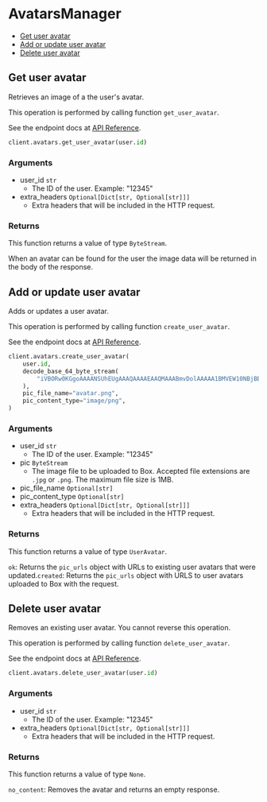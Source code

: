 # AvatarsManager

- [Get user avatar](#get-user-avatar)
- [Add or update user avatar](#add-or-update-user-avatar)
- [Delete user avatar](#delete-user-avatar)

## Get user avatar

Retrieves an image of a the user's avatar.

This operation is performed by calling function `get_user_avatar`.

See the endpoint docs at
[API Reference](https://developer.box.com/reference/get-users-id-avatar/).

<!-- sample get_users_id_avatar -->

```python
client.avatars.get_user_avatar(user.id)
```

### Arguments

- user_id `str`
  - The ID of the user. Example: "12345"
- extra_headers `Optional[Dict[str, Optional[str]]]`
  - Extra headers that will be included in the HTTP request.

### Returns

This function returns a value of type `ByteStream`.

When an avatar can be found for the user the
image data will be returned in the body of the
response.

## Add or update user avatar

Adds or updates a user avatar.

This operation is performed by calling function `create_user_avatar`.

See the endpoint docs at
[API Reference](https://developer.box.com/reference/post-users-id-avatar/).

<!-- sample post_users_id_avatar -->

```python
client.avatars.create_user_avatar(
    user.id,
    decode_base_64_byte_stream(
        "iVBORw0KGgoAAAANSUhEUgAAAQAAAAEAAQMAAABmvDolAAAAA1BMVEW10NBjBBbqAAAAH0lEQVRoge3BAQ0AAADCoPdPbQ43oAAAAAAAAAAAvg0hAAABmmDh1QAAAABJRU5ErkJggg=="
    ),
    pic_file_name="avatar.png",
    pic_content_type="image/png",
)
```

### Arguments

- user_id `str`
  - The ID of the user. Example: "12345"
- pic `ByteStream`
  - The image file to be uploaded to Box. Accepted file extensions are `.jpg` or `.png`. The maximum file size is 1MB.
- pic_file_name `Optional[str]`
- pic_content_type `Optional[str]`
- extra_headers `Optional[Dict[str, Optional[str]]]`
  - Extra headers that will be included in the HTTP request.

### Returns

This function returns a value of type `UserAvatar`.

`ok`: Returns the `pic_urls` object with URLs to existing
user avatars that were updated.`created`: Returns the `pic_urls` object with URLS to user avatars
uploaded to Box with the request.

## Delete user avatar

Removes an existing user avatar.
You cannot reverse this operation.

This operation is performed by calling function `delete_user_avatar`.

See the endpoint docs at
[API Reference](https://developer.box.com/reference/delete-users-id-avatar/).

<!-- sample delete_users_id_avatar -->

```python
client.avatars.delete_user_avatar(user.id)
```

### Arguments

- user_id `str`
  - The ID of the user. Example: "12345"
- extra_headers `Optional[Dict[str, Optional[str]]]`
  - Extra headers that will be included in the HTTP request.

### Returns

This function returns a value of type `None`.

`no_content`: Removes the avatar and returns an empty response.
